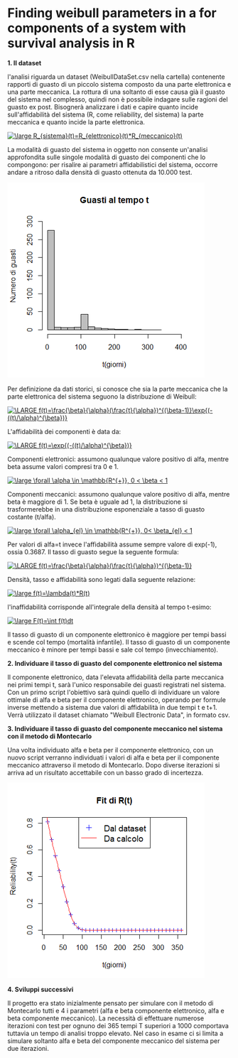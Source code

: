 # Finding weibull parameters in a for components of a system with survival analysis in R

**1. Il dataset**

l'analisi riguarda un dataset (WeibullDataSet.csv nella cartella) contenente rapporti di guasto di un piccolo sistema composto da una parte elettronica e una parte meccanica. La rottura di una soltanto di esse causa già il guasto del sistema nel complesso, quindi non è possibile indagare sulle ragioni del guasto ex post. Bisognerà analizzare i dati e capire quanto incide sull'affidabilità del sistema (R, come reliability, del sistema) la parte meccanica e quanto incide la parte elettronica. 

<a href="https://www.codecogs.com/eqnedit.php?latex=\large&space;R_{sistema}(t)=R_{elettronico}(t)*R_{meccanico}(t)" target="_blank"><img src="https://latex.codecogs.com/gif.latex?\large&space;R_{sistema}(t)=R_{elettronico}(t)*R_{meccanico}(t)" title="\large R_{sistema}(t)=R_{elettronico}(t)*R_{meccanico}(t)" /></a>

La modalità di guasto del sistema in oggetto non consente un'analisi approfondita sulle singole modalità di guasto dei componenti che lo compongono: per risalire ai parametri affidabilistici del sistema, occorre andare a ritroso dalla densità di guasto ottenuta da 10.000 test. 

![Guasti](https://github.com/pierluigirossi86/weibull/blob/master/Guasti%20al%20tempo%20t.png)

Per definizione da dati storici, si conosce che sia la parte meccanica che la parte elettronica del sistema seguono la distribuzione di Weibull: 

<a href="https://www.codecogs.com/eqnedit.php?latex=\LARGE&space;f(t)=\frac{\beta}{\alpha}(\frac{t}{\alpha})^{(\beta-1)}\exp{(-((t)/\alpha)^{\beta})}" target="_blank"><img src="https://latex.codecogs.com/gif.latex?\LARGE&space;f(t)=\frac{\beta}{\alpha}(\frac{t}{\alpha})^{(\beta-1)}\exp{(-((t)/\alpha)^{\beta})}" title="\LARGE f(t)=\frac{\beta}{\alpha}(\frac{t}{\alpha})^{(\beta-1)}\exp{(-((t)/\alpha)^{\beta})}" /></a>

L'affidabilità dei componenti è data da:

<a href="https://www.codecogs.com/eqnedit.php?latex=\LARGE&space;f(t)=\exp{(-((t)/\alpha)^{\beta})}" target="_blank"><img src="https://latex.codecogs.com/gif.latex?\LARGE&space;R(t)=\exp{(-((t)/\alpha)^{\beta})}" title="\LARGE f(t)=\exp{(-((t)/\alpha)^{\beta})}" /></a>

Componenti elettronici: assumono qualunque valore positivo di alfa, mentre beta assume valori compresi tra 0 e 1. 

<a href="https://www.codecogs.com/eqnedit.php?latex=\large&space;\forall&space;\alpha&space;\in&space;\mathbb{R^{&plus;}},&space;0&space;<&space;\beta&space;<&space;1" target="_blank"><img src="https://latex.codecogs.com/gif.latex?\large&space;\forall&space;\alpha&space;\in&space;\mathbb{R^{&plus;}},&space;0&space;<&space;\beta&space;<&space;1" title="\large \forall \alpha \in \mathbb{R^{+}}, 0 < \beta < 1" /></a>

Componenti meccanici: assumono qualunque valore positivo di alfa, mentre beta è maggiore di 1. Se beta è uguale ad 1, la distribuzione si trasformerebbe in una distribuzione esponenziale a tasso di guasto costante (t/alfa). 

<a href="https://www.codecogs.com/eqnedit.php?latex=\large&space;\forall&space;\alpha_{el}&space;\in&space;\mathbb{R^{&plus;}},&space;0<&space;\beta_{el}&space;<&space;1" target="_blank"><img src="https://latex.codecogs.com/gif.latex?\large&space;\forall&space;\alpha_{el}&space;\in&space;\mathbb{R^{&plus;}},&space;0<&space;\beta_{el}&space;<&space;1" title="\large \forall \alpha_{el} \in \mathbb{R^{+}}, 0< \beta_{el} < 1" /></a>

Per valori di alfa=t invece l'affidabilità assume sempre valore di exp(-1), ossia 0.3687. 
Il tasso di guasto segue la seguente formula:

<a href="https://www.codecogs.com/eqnedit.php?latex=\LARGE&space;\lambda(t)=\frac{\beta}{\alpha}(\frac{t}{\alpha})^{(\beta-1)}" target="_blank"><img src="https://latex.codecogs.com/gif.latex?\LARGE&space;\lambda(t)=\frac{\beta}{\alpha}(\frac{t}{\alpha})^{(\beta-1)}" title="\LARGE f(t)=\frac{\beta}{\alpha}(\frac{t}{\alpha})^{(\beta-1)}" /></a>

Densità, tasso e affidabilità sono legati dalla seguente relazione: 

<a href="https://www.codecogs.com/eqnedit.php?latex=\large&space;f(t)=\lambda(t)*R(t)" target="_blank"><img src="https://latex.codecogs.com/gif.latex?\large&space;f(t)=\lambda(t)*R(t)" title="\large f(t)=\lambda(t)*R(t)" /></a>

l'inaffidabilità corrisponde all'integrale della densità al tempo t-esimo: 

<a href="https://www.codecogs.com/eqnedit.php?latex=\large&space;F(t)=\int&space;f(t)dt" target="_blank"><img src="https://latex.codecogs.com/gif.latex?\large&space;F(t)=\int&space;f(t)dt" title="\large F(t)=\int f(t)dt" /></a>

Il tasso di guasto di un componente elettronico è maggiore per tempi bassi e scende col tempo (mortalità infantile). 
Il tasso di guasto di un componente meccanico è minore per tempi bassi e sale col tempo (invecchiamento).

**2. Individuare il tasso di guasto del componente elettronico nel sistema**

Il componente elettronico, data l'elevata affidabilità della parte meccanica nei primi tempi t, sarà l'unico responsabile dei guasti registrati nel sistema. Con un primo script l'obiettivo sarà quindi quello di individuare un valore ottimale di alfa e beta per il componente elettronico, operando per formule inverse mettendo a sistema due valori di affidabilità in due tempi t e t+1. Verrà utilizzato il dataset chiamato "Weibull Electronic Data", in formato csv. 

**3. Individuare il tasso di guasto del componente meccanico nel sistema con il metodo di Montecarlo**

Una volta individuato alfa e beta per il componente elettronico, con un nuovo script verranno individuati i valori di alfa e beta per il componente meccanico attraverso il metodo di Montecarlo. Dopo diverse iterazioni si arriva ad un risultato accettabile con un basso grado di incertezza. 

![Risultato](https://github.com/pierluigirossi86/weibull/blob/master/Plot%20PNG%20fit%20dati.png)

**4. Sviluppi successivi**

Il progetto era stato inizialmente pensato per simulare con il metodo di Montecarlo tutti e 4 i parametri (alfa e beta componente elettronico, alfa e beta componente meccanico). La necessità di effettuare numerose iterazioni con test per ognuno dei 365 tempi T superiori a 1000 comportava tuttavia un tempo di analisi troppo elevato. Nel caso in esame ci si limita a simulare soltanto alfa e beta del componente meccanico del sistema per due iterazioni. 
